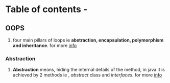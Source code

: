 # Table of contents  - 

## OOPS 
    
1. four main pillars of loops ie **abstraction, encapsulation, polymorphism and inheritance**. for more [info](https://www.geeksforgeeks.org/four-main-object-oriented-programming-concepts-of-java/)


### Abstraction

1. **Abstraction** means, hiding the internal details of the method, in java it is achieved by 2 methods ie , _abstract_ class and _interfaces_. for more [info](https://www.geeksforgeeks.org/abstract-classes-in-java/)

